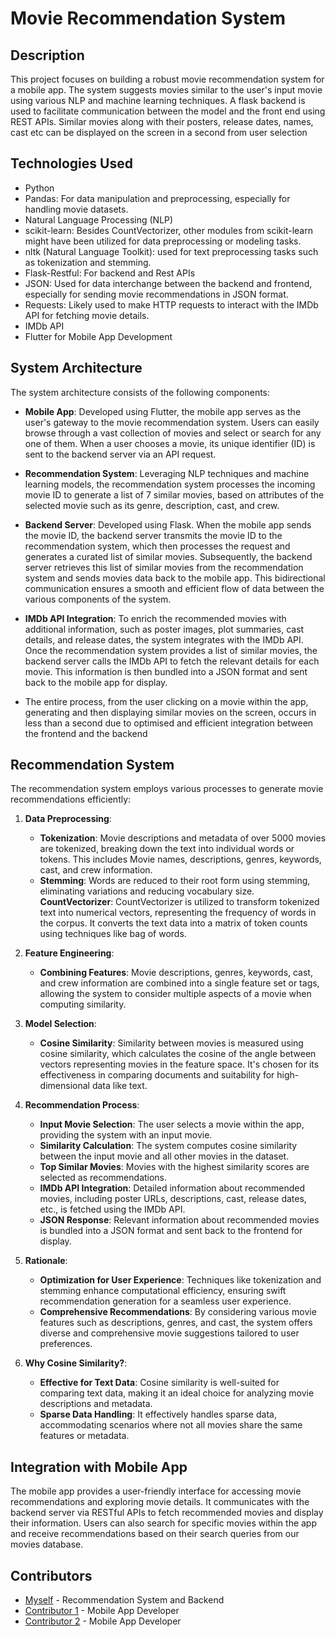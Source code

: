# Movie Recommendation System

## Description
This project focuses on building a robust movie recommendation system for a mobile app. The system suggests movies similar to the user's input movie using various NLP and machine learning techniques. A flask backend is used to facilitate communication between the model and the front end using REST APIs. Similar movies along with their posters, release dates, names, cast etc can be displayed on the screen in a second from user selection


## Technologies Used
- Python
- Pandas: For data manipulation and preprocessing, especially for handling movie datasets.
- Natural Language Processing (NLP)
- scikit-learn: Besides CountVectorizer, other modules from scikit-learn might have been utilized for data preprocessing or modeling tasks.
- nltk (Natural Language Toolkit): used for text preprocessing tasks such as tokenization and stemming.
- Flask-Restful: For backend and Rest APIs
- JSON: Used for data interchange between the backend and frontend, especially for sending movie recommendations in JSON format.
- Requests: Likely used to make HTTP requests to interact with the IMDb API for fetching movie details.
- IMDb API
- Flutter for Mobile App Development

## System Architecture
The system architecture consists of the following components:
- **Mobile App**: Developed using Flutter, the mobile app serves as the user's gateway to the movie recommendation system. Users can easily browse through a vast collection of movies and select or search for any one of them. When a user chooses a movie, its unique identifier (ID) is sent to the backend server via an API request.
  
- **Recommendation System**: Leveraging NLP techniques and machine learning models, the recommendation system processes the incoming movie ID to generate a list of 7 similar movies, based on attributes of the selected movie such as its genre, description, cast, and crew.

- **Backend Server**: Developed using Flask. When the mobile app sends the movie ID, the backend server transmits the movie ID to the recommendation system, which then processes the request and generates a curated list of similar movies. Subsequently, the backend server retrieves this list of similar movies from the recommendation system and sends movies data back to the mobile app. This bidirectional communication ensures a smooth and efficient flow of data between the various components of the system.

- **IMDb API Integration**: To enrich the recommended movies with additional information, such as poster images, plot summaries, cast details, and release dates, the system integrates with the IMDb API. Once the recommendation system provides a list of similar movies, the backend server calls the IMDb API to fetch the relevant details for each movie. This information is then bundled into a JSON format and sent back to the mobile app for display.
  
- The entire process, from the user clicking on a movie within the app, generating and then displaying similar movies on the screen, occurs in less than a second due to optimised and efficient integration between the frontend and the backend


## Recommendation System

The recommendation system employs various processes to generate movie recommendations efficiently:

1. **Data Preprocessing**:
   - **Tokenization**: Movie descriptions and metadata of over 5000 movies are tokenized, breaking down the text into individual words or tokens. This includes Movie names, descriptions, genres, keywords, cast, and crew information.
   - **Stemming**: Words are reduced to their root form using stemming, eliminating variations and reducing vocabulary size.
   **CountVectorizer**: CountVectorizer is utilized to transform tokenized text into numerical vectors, representing the frequency of words in the corpus. It converts the text data into a matrix of token counts using techniques like bag of words.

2. **Feature Engineering**:
   - **Combining Features**: Movie descriptions, genres, keywords, cast, and crew information are combined into a single feature set or tags, allowing the system to consider multiple aspects of a movie when computing similarity.

3. **Model Selection**:
   - **Cosine Similarity**: Similarity between movies is measured using cosine similarity, which calculates the cosine of the angle between vectors representing movies in the feature space. It's chosen for its effectiveness in comparing documents and suitability for high-dimensional data like text.

4. **Recommendation Process**:
   - **Input Movie Selection**: The user selects a movie within the app, providing the system with an input movie.
   - **Similarity Calculation**: The system computes cosine similarity between the input movie and all other movies in the dataset.
   - **Top Similar Movies**: Movies with the highest similarity scores are selected as recommendations.
   - **IMDb API Integration**: Detailed information about recommended movies, including poster URLs, descriptions, cast, release dates, etc., is fetched using the IMDb API.
   - **JSON Response**: Relevant information about recommended movies is bundled into a JSON format and sent back to the frontend for display.

5. **Rationale**:
   - **Optimization for User Experience**: Techniques like tokenization and stemming enhance computational efficiency, ensuring swift recommendation generation for a seamless user experience.
   - **Comprehensive Recommendations**: By considering various movie features such as descriptions, genres, and cast, the system offers diverse and comprehensive movie suggestions tailored to user preferences.

6. **Why Cosine Similarity?**:
   - **Effective for Text Data**: Cosine similarity is well-suited for comparing text data, making it an ideal choice for analyzing movie descriptions and metadata.
   - **Sparse Data Handling**: It effectively handles sparse data, accommodating scenarios where not all movies share the same features or metadata.


## Integration with Mobile App
The mobile app provides a user-friendly interface for accessing movie recommendations and exploring movie details. It communicates with the backend server via RESTful APIs to fetch recommended movies and display their information. Users can also search for specific movies within the app and receive recommendations based on their search queries from our movies database.


## Contributors
- [Myself](https://github.com/dp1500) - Recommendation System and Backend
- [Contributor 1](https://github.com/Programmer9211) - Mobile App Developer
- [Contributor 2](https://github.com/Nitin-Singh18) - Mobile App Developer


